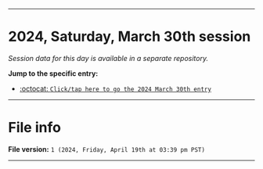 
***

# 2024, Saturday, March 30th session

_Session data for this day is available in a separate repository._

**Jump to the specific entry:**

- [:octocat: `Click/tap here to go the 2024 March 30th entry`](https://github.com/seanpm2001/SeansLifeArchive_Images_TinyTower_Y2024/tree/SeansLifeArchive_Images_TinyTower_Y2024_Main-dev/2024/03_March/30/)

***

# File info

**File version:** `1 (2024, Friday, April 19th at 03:39 pm PST)`

***
